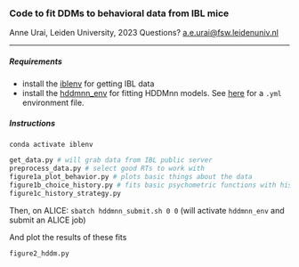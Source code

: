 ### Code to fit DDMs to behavioral data from IBL mice

Anne Urai, Leiden University, 2023
Questions? a.e.urai@fsw.leidenuniv.nl

---

##### Requirements
- install the [iblenv](https://github.com/int-brain-lab/iblenv) for getting IBL data
- install the [hddmnn_env](https://github.com/hddm-devs/hddm#installation) for fitting HDDMnn models. See [here](https://github.com/anne-urai/2022_Urai_choicehistory_MEG/blob/main/hddmnn_env2.yml) for a `.yml` environment file.

##### Instructions

`conda activate iblenv`

```python
get_data.py # will grab data from IBL public server
preprocess_data.py # select good RTs to work with
figure1a_plot_behavior.py # plots basic things about the data
figure1b_choice_history.py # fits basic psychometric functions with history terms
figure1c_history_strategy.py
```

Then, on ALICE:
`sbatch hddmnn_submit.sh 0 0` (will activate `hddmnn_env` and submit an ALICE job)

And plot the results of these fits
```python
figure2_hddm.py
```

